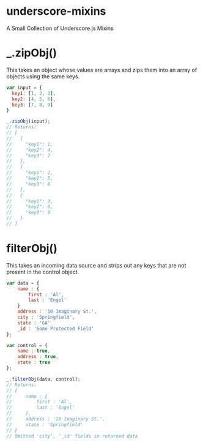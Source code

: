 underscore-mixins
=================

A Small Collection of Underscore.js Mixins

# _.zipObj()

This takes an object whose values are arrays and zips them into an array of objects using the same keys.

```javascript
var input = {
  key1: [1, 2, 3],
  key2: [4, 5, 6],
  key3: [7, 8, 9]
}

_.zipObj(input);
// Returns:
// [
//   {
//     "key1": 1,
//     "key2": 4,
//     "key3": 7
//   },
//   {
//     "key1": 2,
//     "key2": 5,
//     "key3": 8
//   },
//   {
//     "key1": 3,
//     "key2": 6,
//     "key3": 9
//   }
// ]
```

# filterObj()

This takes an incoming data source and strips out any keys that are not present in the control object.

```javascript
var data = {
    name : {
        first : 'Al',
        last : 'Engel'
    }
    address : '10 Imaginary St.',
    city : 'Springfield',
    state : 'GA'
    _id : 'Some Protected Field'
};

var control = {
    name : true,
    address : true,
    state : true
};

_.filterObj(data, control);
// Returns:
// {
//     name : {
//         first : 'Al',
//         last : 'Engel'
//     },
//     address : '10 Imaginary St.',
//     state : 'Springfield'
// }
// Omitted 'city', '_id' fields in returned data
```